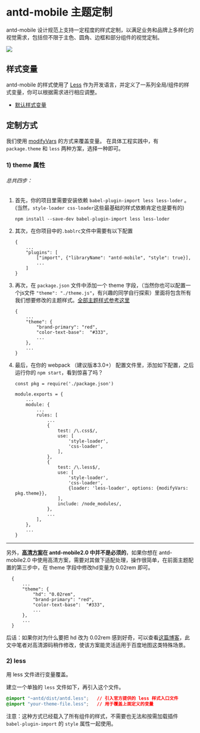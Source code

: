 # antd-mobile 主题定制
antd-mobile 设计规范上支持一定程度的样式定制，以满足业务和品牌上多样化的视觉需求，包括但不限于主色、圆角、边框和部分组件的视觉定制。

![](https://gw.alipayobjects.com/zos/rmsportal/pinkfuSuBGRhJFugFdmO.png)

## 样式变量

antd-mobile 的样式使用了 [Less](http://lesscss.org/) 作为开发语言，并定义了一系列全局/组件的样式变量，你可以根据需求进行相应调整。

- [默认样式变量](https://github.com/ant-design/ant-design-mobile/blob/master/components/style/themes/default.less)

## 定制方式

我们使用 [modifyVars](http://lesscss.org/usage/#using-less-in-the-browser-modify-variables) 的方式来覆盖变量。
在具体工程实践中，有 `package.theme` 和 `less` 两种方案，选择一种即可。

### 1) theme 属性
###### 总共四步：
1. 首先，你的项目里需要安装依赖 `babel-plugin-import less less-loder` 。(当然，`style-loader css-loader`这些最基础的样式依赖肯定也是要有的)

    ```
    npm install --save-dev babel-plugin-import less less-loder
   ```
1. 其次，在你项目中的`.bablrc`文件中需要有以下配置

    ```
    {
        ...
        "plugins": [
            ["import", {"libraryName": "antd-mobile", "style": true}],
            ...
        ]
    }
   ```
1. 再次，在 `package.json` 文件中添加一个 theme 字段，（当然你也可以配置一个js文件 `"theme": "./theme.js"`，有兴趣的同学自行探索）里面将包含所有我们想要修改的主题样式。[全部主题样式参考这里](https://github.com/ant-design/ant-design-mobile/blob/master/components/style/themes/default.less)
    ```
    {
        ...
        "theme": {
            "brand-primary": "red",
            "color-text-base":  "#333",
            ...
        },
        ...
    }
   ```

1. 最后，在你的 webpack （建议版本3.0+） 配置文件里，添加如下配置，之后运行你的 `npm start`，看到惊喜了吗？
    ```
    const pkg = require('./package.json')

    module.exports = {
        ...
        module: {
            ...
            rules: [
                ...
                {
                    test: /\.css$/,
                    use: [
                        'style-loader',
                        'css-loader',
                    ],
                },
                {
                    test: /\.less$/,
                    use: [
                        'style-loader',
                        'css-loader',
                        {loader: 'less-loader', options: {modifyVars: pkg.theme}},
                    ],
                    include: /node_modules/,
                },
                ...
            ],
        },
        ...
    }
   ```
---
另外，**[高清方案](https://github.com/ant-design/ant-design-mobile/wiki/HD)在 antd-mobile2.0 中并不是必须的**，如果你想在 antd-mobile2.0 中使用高清方案，需要对其做下适配处理，操作很简单，在前面主题配置的第三步中，在 theme 字段中修改hd变量为 0.02rem 即可。
```
  {
      ...
      "theme": {
          "hd": "0.02rem",
          "brand-primary": "red",
          "color-text-base":  "#333",
          ...
      },
      ...
  }
  ```
后话：如果你对为什么要把 hd 改为 0.02rem 感到好奇，可以查看[这篇博客](http://www.jianshu.com/p/985d26b40199)，此文中笔者对高清源码稍作修改，使该方案能灵活适用于百度地图这类特殊场景。

### 2) less

用 less 文件进行变量覆盖。

建立一个单独的 `less` 文件如下，再引入这个文件。

   ```css
   @import "~antd/dist/antd.less";   // 引入官方提供的 less 样式入口文件
   @import "your-theme-file.less";   // 用于覆盖上面定义的变量
   ```

注意：这种方式已经载入了所有组件的样式，不需要也无法和按需加载插件 `babel-plugin-import` 的 `style` 属性一起使用。
